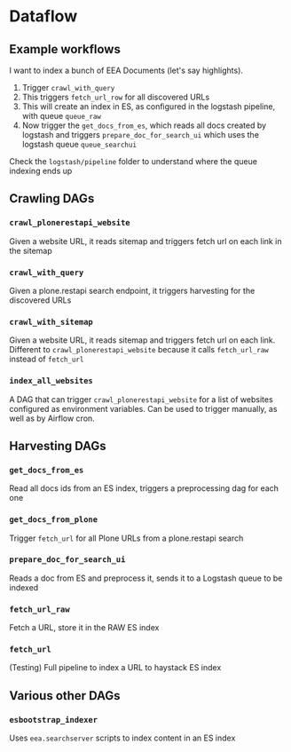 # Dataflow

## Example workflows

I want to index a bunch of EEA Documents (let's say highlights).

1. Trigger `crawl_with_query`
2. This triggers `fetch_url_row` for all discovered URLs
3. This will create an index in ES, as configured in the logstash pipeline,
   with queue `queue_raw`
4. Now trigger the `get_docs_from_es`, which reads all docs created by logstash
   and triggers `prepare_doc_for_search_ui` which uses the logstash queue
   `queue_searchui`

Check the `logstash/pipeline` folder to understand where the queue indexing
ends up

## Crawling DAGs

### `crawl_plonerestapi_website`

Given a website URL, it reads sitemap and triggers fetch url on each link in the
sitemap


### `crawl_with_query`

Given a plone.restapi search endpoint, it triggers harvesting for the
discovered URLs


### `crawl_with_sitemap`

Given a website URL, it reads sitemap and triggers fetch url on each link.
Different to `crawl_plonerestapi_website` because it calls `fetch_url_raw`
instead of `fetch_url`


### `index_all_websites`

A DAG that can trigger `crawl_plonerestapi_website` for a list of websites
configured as environment variables. Can be used to trigger manually, as well
as by Airflow cron.


## Harvesting DAGs


### `get_docs_from_es`

Read all docs ids from an ES index, triggers a preprocessing dag for each one


### `get_docs_from_plone`

Trigger `fetch_url` for all Plone URLs from a plone.restapi search


### `prepare_doc_for_search_ui`

Reads a doc from ES and preprocess it, sends it to a Logstash queue to be
indexed


### `fetch_url_raw`

Fetch a URL, store it in the RAW ES index

### `fetch_url`

(Testing) Full pipeline to index a URL to haystack ES index


## Various other DAGs

### `esbootstrap_indexer`

Uses `eea.searchserver` scripts to index content in an ES index
